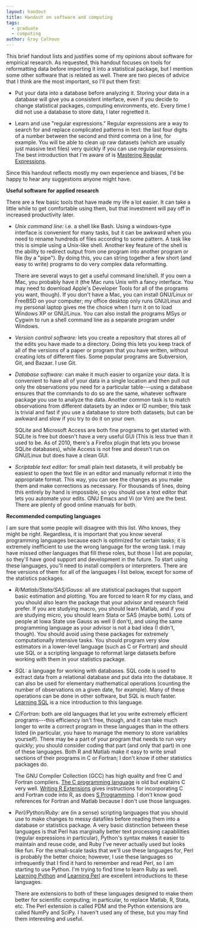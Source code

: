 ```yaml
---
layout: handout
title: Handout on software and computing
tags: 
  - graduate
  - computing
author: Gray Calhoun
---
```


This brief handout lists and justifies some of my opinions about
software for empirical research.  As requested, this handout focuses
on tools for reformatting data before importing it into a statistical
package, but I mention some other software that is related as well.
There are two pieces of advice that I think are the most important, so
I'll put them first:

* Put your data into a database before analyzing it.  Storing your
  data in a database will give you a consistent interface, even if you
  decide to change statistical packages, computing environments, etc.
  Every time I did not use a database to store data, I later regretted
  it.

* Learn and use "regular expressions."  Regular expressions are a
  way to search for and replace complicated patterns in text: the last
  four digits of a number between the second and third comma on a
  line, for example.  You will be able to clean up raw datasets (which
  are usually just massive text files) very quickly if you can use
  regular expressions.  The best introduction that I'm aware of is
  [Mastering Regular Expressions][Fri06].

Since this handout reflects mostly my own experience and
biases, I'd be happy to hear any suggestions anyone might have.

**Useful software for applied research**

There are a few basic tools that have made my life a lot easier.  It
can take a little while to get comfortable using them, but that
investment will pay off in increased productivity later.

* *Unix command line:* i.e. a shell like Bash.  Using a windows-type
  interface is convenient for many tasks, but it can be awkward when
  you need to rename hundreds of files according to some pattern.  A
  task like this is simple using a Unix-like shell.  Another key
  feature of the shell is the ability to redirect output from one
  program into another program or file (by a "pipe").  By doing this,
  you can string together a few short (and easy to write) programs to
  do very complex data reformatting.

    There are several ways to get a useful command line/shell.  If you
  own a Mac, you probably have it (the Mac runs Unix with a fancy
  interface.  You may need to download Apple's Developer Tools for all
  of the programs you want, though).  If you don't have a Mac, you can
  install GNU/Linux or FreeBSD on your computer; my office desktop
  only runs GNU/Linux and my personal laptop gives me the choice when
  I turn it on to load Windows XP or GNU/Linux.  You can also install
  the programs MSys or Cygwin to run a shell command line as a
  separate program under Windows.

* *Version control software:* lets you create a repository that stores
  all of the edits you have made to a directory.  Doing this lets you
  keep track of all of the versions of a paper or program that you
  have written, without creating lots of different files.  Some
  popular programs are Subversion, Git, and Bazaar.  I use Git.

* *Database software:* can make it much easier to organize your data.
  It is convenient to have all of your data in a single location and
  then pull out only the observations you need for a particular
  table---using a database ensures that the commands to do so are the
  same, whatever software package you use to analyze the data.
  Another common task is to match observations from different datasets
  by an index or ID number; this task is trivial and fast if you use a
  database to store both datasets, but can be awkward and slow if you
  try to do it on your own.

    SQLite and Microsoft Access are both fine programs to get started
  with.  SQLite is free but doesn't have a very useful GUI (This is
  less true than it used to be.  As of 2010, there's a Firefox plugin
  that lets you browse SQLite databases), while Access is not free
  and doesn't run on GNU/Linux but does have a clean GUI.

* *Scriptable text editor:* for small plain text datasets, it will
  probably be easiest to open the text file in an editor and manually
  reformat it into the appropriate format.  This way, you can see the
  changes as you make them and make corrections as necessary.  For
  thousands of lines, doing this entirely by hand is impossible, so
  you should use a text editor that lets you automate your edits.
  GNU Emacs and Vi (or Vim) are the best.  There are plenty of good
  online manuals for both.

**Recommended computing languages**

I am sure that some people will disagree with this list.  Who knows,
they might be right.  Regardless, it is important that you know
several programming languages because each is optimized for certain
tasks; it is extremely inefficient to use the wrong language for the
wrong task.  I may have missed other languages that fill these roles,
but those I list are popular, so they'll have good support and
development in the future.  To start using these languages, you'll
need to install compilers or interpreters.  There are free versions of
them for all of the languages I list below, except for some of the
statistics packages.

* *R/Matlab/Stata/SAS/Gauss:* all are statistical packages that
  support basic estimation and plotting.  You are forced to learn R
  for my class, and you should also learn the package that your
  advisor and research field prefer.  If you are studying macro, you
  should learn Matlab, and if you are studying micro, you should learn
  Stata or SAS (maybe both).  Lots of people at Iowa State use Gauss
  as well (I don't), and using the same programming language as your
  advisor is not a bad idea (I didn't, though).  You should avoid
  using these packages for extremely computationally intensive tasks.
  You should program very slow estimators in a lower-level language
  (such as C or Fortran) and should use SQL or a scripting language to
  reformat large datasets before working with them in your statistics
  package.

* *SQL:* a language for working with databases.  SQL code is used to
  extract data from a relational database and put data into the
  database.  It can also be used for elementary mathematical
  operations (counting the number of observations on a given date, for
  example).  Many of these operations can be done in other software,
  but SQL is much faster.  [Learning SQL][Bea09] is a nice
  introduction to this language.

* *C/Fortran:* both are old languages that let you write extremely
  efficient programs---this efficiency isn't free, though, and it can
  take much longer to write a correct program in these languages than
  in the others listed (in particular, you have to manage the memory
  to store variables yourself).  There may be a part of your program
  that needs to run very quickly; you should consider coding that part
  (and only that part) in one of these languages.  Both R and Matlab
  make it easy to write small sections of their programs in C or
  Fortran; I don't know if other statistics packages do.

    The GNU Compiler Collection (GCC) has high quality and free C and
  Fortran compilers.  [The C programming language][KeR88] is old but
  explains C very well.  [Writing R Extensions][R12] gives
  instructions for incorporating C and Fortran code into R, as does
  [S Programming][VeR00].  I don't know good references for Fortran and
  Matlab because I don't use those languages.

* *Perl/Python/Ruby:* are (in a sense) scripting languages that you
  should use to make changes to messy datafiles before reading them
  into a database or statistics package.  A very basic distinction
  between these languages is that Perl has marginally better text
  processing capabilities (regular expressions in particular),
  Python's syntax makes it easier to maintain and reuse code, and Ruby
  I've never actually used but looks like fun.  For the small-scale
  tasks that we'll use these languages for, Perl is probably the
  better choice; however, I use these languages so infrequently that I
  find it hard to remember and read Perl, so I am starting to use
  Python.  I'm trying to find time to learn Ruby as well.  [Learning
  Python][Lut09] and [Learning Perl][SFP11] are excellent
  introductions to these languages.

    There are extensions to both of these languages designed to make
  them better for scientific computing; in particular, to replace
  Matlab, R, Stata, etc.  The Perl extension is called PDM and the
  Python extensions are called NumPy and SciPy.  I haven't used any of
  these, but you may find them interesting and useful.

[Bea09]: http://www.worldcat.org/oclc/617958067 "Alan Beaulieu. Learning SQL. O'Reilly Media, 2nd edition, 2009."

[Fri06]: http://www.worldcat.org/oclc/70844676 "Jeffry E.F. Friedl. Mastering regular expressions. O'Reilly Media, 3rd edition, 2006."

[KeR88]: http://www.worldcat.org/oclc/425846855 "Brian W. Kernighan and Dennis M. Ritchie. The C Programming Language. Prentice Hall, 2nd edition, 1988."

[Lut09]: http://www.worldcat.org/oclc/618572628 "Mark Lutz. Learning Python. O'Reilly Media, 4th edition, 2009."

[SFP11]: http://www.worldcat.org/oclc/730023002 "Randal L. Schwartz, brian d. foy, and Tom Phoenix. Learning Perl. O'Reilly Media, 6th edition, 2011."

[VeR00]: http://www.worldcat.org/oclc/42798174 "W. N. Venables and Brian D. Ripley. S Programming.  Springer, 2000."

[R12]: http://cran.r-project.org/manuals.html "R Development Core Team. Writing R Extensions. 2012"

<!--  LocalWords:  webpage FreeBSD XP MSys Cygwin SQLite Scriptable Matlab SAS
 -->
<!--  LocalWords:  Stata Fortran SQL Bea GCC KeR VeR datafiles Lut SFP PDM nd
 -->
<!--  LocalWords:  NumPy SciPy Beaulieu O'Reilly Friedl Kernighan Ritchie Lutz
 -->
<!--  LocalWords:  th brian foy Venables Springer Firefox plugin advisor
 -->
